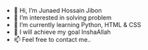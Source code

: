 - 👋 Hi, I’m Junaed Hossain Jibon
- 👀 I’m interested in solving problem
- 🌱 I’m currently learning Python, HTML & CSS
- 💞️ I will achieve my goal InshaAllah
- 📫 Feel free to contact me..

<!---
groot-jerry/groot-jerry is a ✨ special ✨ repository because its `README.md` (this file) appears on your GitHub profile.
You can click the Preview link to take a look at your changes.
--->

